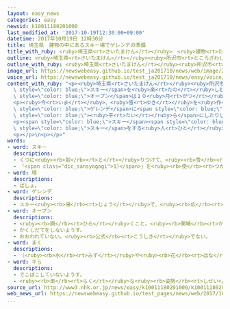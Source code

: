 ```yaml
---
layout: easy_news
categories: easy
newsid: k10011180201000
last_modified_at: '2017-10-19T12:30:00+09:00'
datetime: 2017年10月19日 12時30分
title: 埼玉県　建物の中にあるスキー場でゲレンデの準備
title_with_ruby: <ruby>埼玉県<rt>さいたまけん</rt></ruby>　<ruby>建物<rt>たてもの</rt></ruby>の<ruby>中<rt>なか</rt></ruby>にあるスキー<ruby>場<rt>じょう</rt></ruby>でゲレンデの<ruby>準備<rt>じゅんび</rt></ruby>
outline: <ruby>埼玉県<rt>さいたまけん</rt></ruby><ruby>所沢市<rt>ところざわし</rt></ruby>にある<ruby>狭山<rt>さやま</rt></ruby>スキー<ruby>場<rt>じょう</rt></ruby>は、<ruby>建物<rt>たてもの</rt></ruby>の<ruby>中<rt>なか</rt></ruby>でスキーを<ruby>楽<rt>たの</rt></ruby>しむことができる<ruby>所<rt>ところ</rt></ruby>です。
outline_with_ruby: <ruby>埼玉県<rt>さいたまけん</rt></ruby><ruby>所沢市<rt>ところざわし</rt></ruby>にある<ruby>狭山<rt>さやま</rt></ruby>スキー<ruby>場<rt>じょう</rt></ruby>は、<ruby>建物<rt>たてもの</rt></ruby>の<ruby>中<rt>なか</rt></ruby>でスキーを<ruby>楽<rt>たの</rt></ruby>しむことができる<ruby>所<rt>ところ</rt></ruby>です。
image_url: https://newswebeasy.github.io/test_ja201710/news/web/image/2017/10/19/K10011180201_1710171149_1710171149_01_02.jpg
voice_url: https://newswebeasy.github.io/test_ja201710/news/easy/voice/2017/10/19/k10011180201000.mp3
content_with_ruby: "<p><ruby>埼玉県<rt>さいたまけん</rt></ruby><ruby>所沢市<rt>ところざわし</rt></ruby>にある<ruby>狭山<rt>さやま</rt></ruby>スキー<ruby>場<rt>じょう</rt></ruby>は、<ruby>建物<rt>たてもの</rt></ruby>の<ruby>中<rt>なか</rt></ruby>で<span\
  \ style=\"color: blue;\">スキー</span>を<ruby>楽<rt>たの</rt></ruby>しむことができる<ruby>所<rt>ところ</rt></ruby>です。<ruby>雪<rt>ゆき</rt></ruby>は<ruby>機械<rt>きかい</rt></ruby>で<ruby>作<rt>つく</rt></ruby>ります。<ruby>今年<rt>ことし</rt></ruby>の<span\
  \ style=\"color: blue;\">オープン</span>は１０<ruby>月<rt>がつ</rt></ruby>２１<ruby>日<rt>にち</rt></ruby>です。</p>\n\
  <p><ruby>今<rt>いま</rt></ruby>、<ruby>雪<rt>ゆき</rt></ruby>を<ruby>作<rt>つく</rt></ruby>って<span\
  \ style=\"color: blue;\">ゲレンデ</span>に<span style=\"color: blue;\">まい</span>たり、<ruby>特別<rt>とくべつ</rt></ruby>な<ruby>車<rt>くるま</rt></ruby>を<ruby>使<rt>つか</rt></ruby>って<ruby>雪<rt>ゆき</rt></ruby>を<span\
  \ style=\"color: blue;\"><ruby>平<rt>たい</rt></ruby>ら</span>にしたりしています。<ruby>雪<rt>ゆき</rt></ruby>の<ruby>深<rt>ふか</rt></ruby>さは７０ｃｍにする<ruby>予定<rt>よてい</rt></ruby>です。</p>\n\
  <p><span style=\"color: blue;\">スキー</span><span style=\"color: blue;\"><ruby>場<rt>じょう</rt></ruby></span>の<ruby>人<rt>ひと</rt></ruby>は「<ruby>初<rt>はじ</rt></ruby>めて<span\
  \ style=\"color: blue;\">スキー</span>をする<ruby>人<rt>ひと</rt></ruby>や<ruby>子<rt>こ</rt></ruby>どもたちも<ruby>安心<rt>あんしん</rt></ruby>して<ruby>滑<rt>すべ</rt></ruby>ることができるように<ruby>準備<rt>じゅんび</rt></ruby>します」と<ruby>話<rt>はな</rt></ruby>していました。</p>\n\
  <p></p>\n<p></p>"
words:
- word: スキー
  descriptions:
  - くつに<ruby><rb>取</rb><rt>と</rt></ruby>りつけて、<ruby><rb>雪</rb><rt>ゆき</rt></ruby>の<ruby><rb>上</rb><rt>うえ</rt></ruby>をすべる<ruby><rb>細長</rb><rt>ほそなが</rt></ruby>い<ruby><rb>板</rb><rt>いた</rt></ruby>。
  - 「<span class="dic_sansyogogi">1)</span>」を<ruby><rb>使</rb><rt>つか</rt></ruby>って<ruby><rb>雪</rb><rt>ゆき</rt></ruby>の<ruby><rb>上</rb><rt>うえ</rt></ruby>をすべるスポーツ。
- word: 場
  descriptions:
  - ばしょ。
- word: ゲレンデ
  descriptions:
  - スキー<ruby><rb>場</rb><rt>じょう</rt></ruby>で、<ruby><rb>広</rb><rt>ひろ</rt></ruby>い<ruby><rb>斜面</rb><rt>しゃめん</rt></ruby>となっている<ruby><rb>所</rb><rt>ところ</rt></ruby>。
- word: オープン
  descriptions:
  - <ruby><rb>開</rb><rt>ひら</rt></ruby>くこと。<ruby><rb>開場</rb><rt>かいじょう</rt></ruby>。
  - かくしだてをしないようす。
  - おおわれていない。<ruby><rb>公式</rb><rt>こうしき</rt></ruby>でない。
- word: まく
  descriptions:
  - （<ruby><rb>水</rb><rt>みず</rt></ruby>や<ruby><rb>花</rb><rt>はな</rt></ruby>びらなどを）<ruby><rb>散</rb><rt>ち</rt></ruby>らす。
- word: 平ら
  descriptions:
  - でこぼこしていないようす。
  - <ruby><rb>楽</rb><rt>らく</rt></ruby>な<ruby><rb>姿勢</rb><rt>しせい</rt></ruby>ですわるようす。
source_url: http://www3.nhk.or.jp/news/easy/k10011180201000/k10011180201000.html
web_news_url: https://newswebeasy.github.io/test_pages/news/web/2017/10/17/屋内スキー場でゲレンデづくり-埼玉-所沢
...
```

